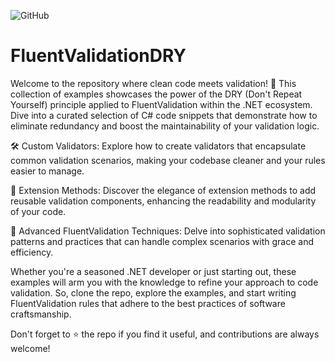 ![GitHub](https://github.com/shazam19/FluentValidationDRY/actions/workflows/dotnet-desktop.yml/badge.svg)

# FluentValidationDRY

Welcome to the repository where clean code meets validation! 🚀 This collection of examples showcases the power of the DRY (Don't Repeat Yourself) principle applied to FluentValidation within the .NET ecosystem. Dive into a curated selection of C# code snippets that demonstrate how to eliminate redundancy and boost the maintainability of your validation logic.

🛠️ Custom Validators: Explore how to create validators that encapsulate common validation scenarios, making your codebase cleaner and your rules easier to manage.

🔗 Extension Methods: Discover the elegance of extension methods to add reusable validation components, enhancing the readability and modularity of your code.

🧠 Advanced FluentValidation Techniques: Delve into sophisticated validation patterns and practices that can handle complex scenarios with grace and efficiency.

Whether you're a seasoned .NET developer or just starting out, these examples will arm you with the knowledge to refine your approach to code validation. So, clone the repo, explore the examples, and start writing FluentValidation rules that adhere to the best practices of software craftsmanship.

Don't forget to ⭐️ the repo if you find it useful, and contributions are always welcome!
